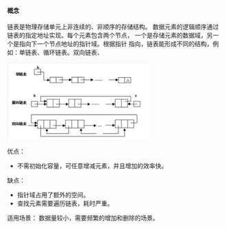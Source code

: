 #### 概念 ####
链表是物理存储单元上非连续的、非顺序的存储结构。
数据元素的逻辑顺序通过链表的指定地址实现。每个元素包含两个节点，
一个是存储元素的数据域，另一个是指向下一个节点地址的指针域。根据指针
指向，链表能形成不同的结构，例如：单链表、循环链表。双向链表、

![avator](./img/link-1.png)

优点：
* 不需初始化容量，可任意增减元素，并且增加的效率快。

缺点：
* 指针域占用了额外的空间。
* 查找元素需要遍历链表，耗时严重。

适用场景：
数据量较小，需要频繁的增加和删除的场景。
